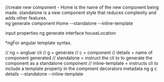 
//create new component - Home is the name of the new component being made.  standalone is a new component style that reduces complexity and adds other features.  
ng generate component Home --standalone --inline-template

input properties
ng generate interface houseLocation

*ngFor
angular template syntax. 



// ng = angluar cli
// g = generate
// c = component
// details = name of component generated
// standalone = instruct the cli to to generate the component as a standalone component
// inline-template = instructs cli to include a template property in the compment decorators metadata
ng g c details --standalone --inline-template 
